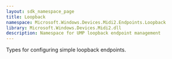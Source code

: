 ```yaml
---
layout: sdk_namespace_page
title: Loopback
namespace: Microsoft.Windows.Devices.Midi2.Endpoints.Loopback
library: Microsoft.Windows.Devices.Midi2.dll
description: Namespace for UMP loopback endpoint management
---
```


Types for configuring simple loopback endpoints.